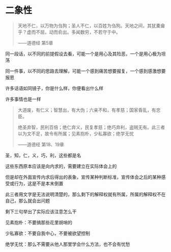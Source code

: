 # 二象性

> 天地不仁，以万物为刍狗；圣人不仁，以百姓为刍狗。天地之间，其犹橐龠乎？虚而不屈，动而俞出。多闻数穷，不若守于中。
>
> ——道德经 第5章

同一段话，以不同的前提假设去看，可能一个是用心及其险恶，一个是用心极为坦荡

同一件事，以不同的思路去理解，可能一个感到痛苦想要报复，一个感到感激想要报恩

许多话语如同镜子，你是什么样，你便看出什么样

许多事情也是一样

> 大道废，有仁义；智慧出，有大伪；六亲不和，有孝慈；国家昏乱，有忠臣。
>
> 绝圣弃智，民利百倍；绝仁弃义，民复孝慈；绝巧弃利，盗贼无有。此三者以为文不足，故令有所属；见素抱朴，少私寡欲；绝学无忧
>
> ——道德经 第18、19章

圣，知，仁，义，巧，利，这些都是名

这些东西原本应该是向内求的，需要建立在实际体会上的

但是却在外面宣传内求后得出的表象，宣传某种判断标准，宣传体会之后的某种感受或行为，这是不是本末倒置

此三者用文字是无法说明清楚的，那么剩下的解释权就有所属，所属的解释权不在自己，那么就会出问题

剩下三句举出了实际应该注意怎么干

见素抱朴：不要搞那些花里胡哨的

少私寡欲：不要自我中心，不要被欲望控制

绝学无忧：那么不需要从他人那里学会什么方法，也不会有忧愁

